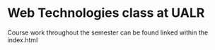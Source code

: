 # Web Technologies class at UALR
Course work throughout the semester can be found linked within the index.html
